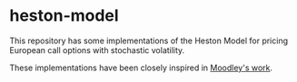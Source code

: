heston-model
============

This repository has some implementations of the Heston Model for pricing European call options with stochastic volatility.

These implementations have been closely inspired in [Moodley's work](http://math.nyu.edu/~atm262/fall06/compmethods/a1/nimalinmoodley.pdf).
